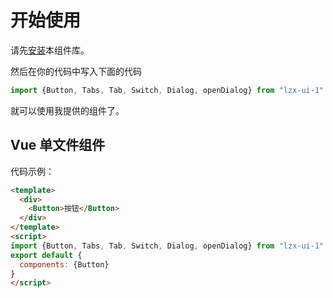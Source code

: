 # 开始使用
请先[安装](#/doc/install)本组件库。

然后在你的代码中写入下面的代码

```javascript
import {Button, Tabs, Tab, Switch, Dialog, openDialog} from "lzx-ui-1"
```

就可以使用我提供的组件了。

## Vue 单文件组件

代码示例：

```html
<template>
  <div>
    <Button>按钮</Button>
  </div>
</template>
<script>
import {Button, Tabs, Tab, Switch, Dialog, openDialog} from "lzx-ui-1"
export default {
  components: {Button}
}
</script>
```

